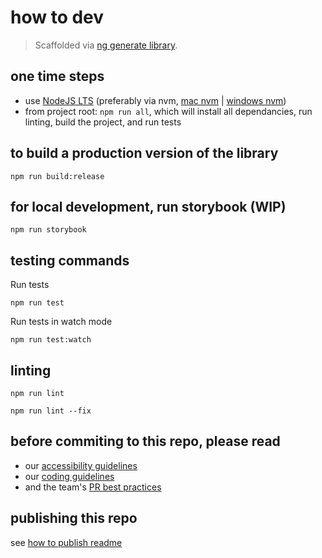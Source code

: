 # how to dev

> Scaffolded via [ng generate library](https://angular.io/guide/creating-libraries/).

## one time steps

- use [NodeJS LTS](https://nodejs.org/) (preferably via nvm, [mac nvm](https://tecadmin.net/install-nvm-macos-with-homebrew/) | [windows nvm](https://github.com/coreybutler/nvm-windows#node-version-manager-nvm-for-windows))
- from project root: `npm run all`, which will install all dependancies, run linting, build the project, and run tests

## to build a production version of the library

```
npm run build:release
```

## for local development, run storybook (WIP)

```
npm run storybook
```

## testing commands

Run tests

```
npm run test
```

Run tests in watch mode

```
npm run test:watch
```

## linting

```
npm run lint
```

```
npm run lint --fix
```

## before commiting to this repo, please read

- our [accessibility guidelines](./accessibility-guidelines.md)
- our [coding guidelines](./coding-guidelines.md)
- and the team's [PR best practices](./pr-best-practices.md)

## publishing this repo

see [how to publish readme](./how-to-publish.md)
